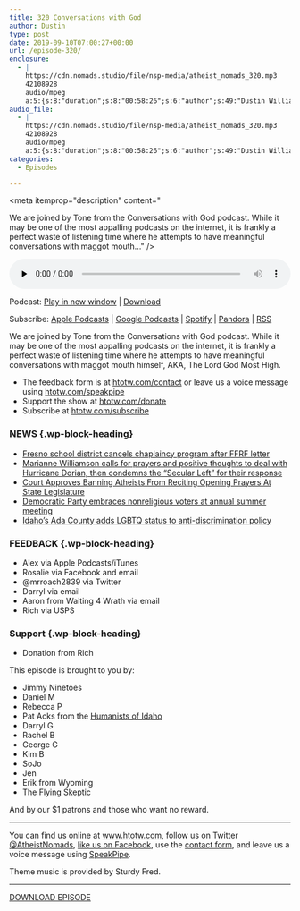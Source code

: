 ```yaml
---
title: 320 Conversations with God
author: Dustin
type: post
date: 2019-09-10T07:00:27+00:00
url: /episode-320/
enclosure:
  - |
    https://cdn.nomads.studio/file/nsp-media/atheist_nomads_320.mp3
    42108928
    audio/mpeg
    a:5:{s:8:"duration";s:8:"00:58:26";s:6:"author";s:49:"Dustin Williams, Tone from Conversations with God";s:8:"explicit";s:1:"1";s:13:"episode_title";s:22:"Conversations with God";s:10:"episode_no";s:3:"320";}
audio_file:
  - |
    https://cdn.nomads.studio/file/nsp-media/atheist_nomads_320.mp3
    42108928
    audio/mpeg
    a:5:{s:8:"duration";s:8:"00:58:26";s:6:"author";s:49:"Dustin Williams, Tone from Conversations with God";s:8:"explicit";s:1:"1";s:13:"episode_title";s:22:"Conversations with God";s:10:"episode_no";s:3:"320";}
categories:
  - Episodes

---
```

<div itemscope itemtype="http://schema.org/AudioObject">
  <meta itemprop="name" content="320 Conversations with God" />
  
  <meta itemprop="uploadDate" content="2019-09-10T01:00:27-06:00" />
  
  <meta itemprop="encodingFormat" content="audio/mpeg" />
  
  <meta itemprop="duration" content="PT58M26S" />
  
  <meta itemprop="description" content="


We are joined by Tone from the Conversations with God podcast. While it may be one of the most appalling podcasts on the internet, it is frankly a perfect waste of listening time where he attempts to have meaningful conversations with maggot mouth..." />
  
  <meta itemprop="contentUrl" content="https://dts.podtrac.com/redirect.mp3/cdn.nomads.studio/file/nsp-media/atheist_nomads_320.mp3" />
  
  <meta itemprop="contentSize" content="40.2" />
  
  <div class="powerpress_player" id="powerpress_player_8583">
    <audio class="wp-audio-shortcode" id="audio-4010-327" preload="none" style="width: 100%;" controls="controls"><source type="audio/mpeg" src="https://dts.podtrac.com/redirect.mp3/cdn.nomads.studio/file/nsp-media/atheist_nomads_320.mp3?_=327" /><a href="https://dts.podtrac.com/redirect.mp3/cdn.nomads.studio/file/nsp-media/atheist_nomads_320.mp3">https://dts.podtrac.com/redirect.mp3/cdn.nomads.studio/file/nsp-media/atheist_nomads_320.mp3</a></audio>
  </div>
</div>

<p class="powerpress_links powerpress_links_mp3">
  Podcast: <a href="https://dts.podtrac.com/redirect.mp3/cdn.nomads.studio/file/nsp-media/atheist_nomads_320.mp3" class="powerpress_link_pinw" target="_blank" title="Play in new window" onclick="return powerpress_pinw('https://htotw.com/?powerpress_pinw=4010-podcast');" rel="nofollow">Play in new window</a> | <a href="https://dts.podtrac.com/redirect.mp3/cdn.nomads.studio/file/nsp-media/atheist_nomads_320.mp3" class="powerpress_link_d" title="Download" rel="nofollow" download="atheist_nomads_320.mp3">Download</a>
</p>

<p class="powerpress_links powerpress_subscribe_links">
  Subscribe: <a href="https://podcasts.apple.com/us/podcast/humanists-take-on-the-world/id530050098?mt=2&ls=1" class="powerpress_link_subscribe powerpress_link_subscribe_itunes" target="_blank" title="Subscribe on Apple Podcasts" rel="nofollow">Apple Podcasts</a> | <a href="https://www.google.com/podcasts?feed=aHR0cDovL2F0aGVpc3Rub21hZHMubGlic3luLmNvbS9yc3M%3D" class="powerpress_link_subscribe powerpress_link_subscribe_googleplay" target="_blank" title="Subscribe on Google Podcasts" rel="nofollow">Google Podcasts</a> | <a href="https://open.spotify.com/show/3LzK2xZGike6Tc1GEMtMbr?si=LieN9SNuTpq96smuaUsH8A" class="powerpress_link_subscribe powerpress_link_subscribe_spotify" target="_blank" title="Subscribe on Spotify" rel="nofollow">Spotify</a> | <a href="https://www.pandora.com/podcast/atheist-nomads/PC:10122?corr=62071012&part=ug" class="powerpress_link_subscribe powerpress_link_subscribe_pandora" target="_blank" title="Subscribe on Pandora" rel="nofollow">Pandora</a> | <a href="https://htotw.com/feed/podcast/" class="powerpress_link_subscribe powerpress_link_subscribe_rss" target="_blank" title="Subscribe via RSS" rel="nofollow">RSS</a>
</p>

We are joined by Tone from the Conversations with God podcast. While it may be one of the most appalling podcasts on the internet, it is frankly a perfect waste of listening time where he attempts to have meaningful conversations with maggot mouth himself, AKA, The Lord God Most High.

<!--more-->

  * The feedback form is at [htotw.com/contact](https://htotw.com/contact) or leave us a voice message using <a href="https://htotw.com/speakpipe" target="_blank" rel="noopener noreferrer">htotw.com/speakpipe</a>
  * Support the show at <a href="https://htotw.com/donate" target="_blank" rel="noopener noreferrer">htotw.com/donate</a>
  * Subscribe at <a href="https://htotw.com/subscribe" target="_blank" rel="noopener noreferrer">htotw.com/subscribe</a>

### NEWS {.wp-block-heading}

  * [Fresno school district cancels chaplaincy program after FFRF letter][1]
  * [Marianne Williamson calls for prayers and positive thoughts to deal with Hurricane Dorian, then condemns the “Secular Left” for their response][2]
  * [Court Approves Banning Atheists From Reciting Opening Prayers At State Legislature][3]
  * [Democratic Party embraces nonreligious voters at annual summer meeting][4]
  * [Idaho’s Ada County adds LGBTQ status to anti-discrimination policy][5]

### FEEDBACK {.wp-block-heading}

  * Alex via Apple Podcasts/iTunes
  * Rosalie via Facebook and email
  * @mrroach2839 via Twitter
  * Darryl via email
  * Aaron from Waiting 4 Wrath via email
  * Rich via USPS

### Support {.wp-block-heading}

  * Donation from Rich

This episode is brought to you by:

  * Jimmy Ninetoes
  * Daniel M
  * Rebecca P
  * Pat Acks from the <a href="https://www.humanistsofidaho.org" target="_blank" rel="noopener noreferrer">Humanists of Idaho</a>
  * Darryl G
  * Rachel B
  * George G
  * Kim B
  * SoJo
  * Jen
  * Erik from Wyoming
  * The Flying Skeptic

And by our $1 patrons and those who want no reward.

<hr class="wp-block-separator" />

You can find us online at <a href="https://www.htotw.com/" target="_blank" rel="noopener noreferrer">www.htotw.com</a>, follow us on Twitter <a href="https://htotw.com/twitter" target="_blank" rel="noopener noreferrer">@AtheistNomads</a>, <a href="https://htotw.com/facebook" target="_blank" rel="noopener noreferrer">like us on Facebook</a>, use the [contact form](https://htotw.com/contact), and leave us a voice message using <a href="https://htotw.com/speakpipe" target="_blank" rel="noopener noreferrer">SpeakPipe</a>.

Theme music is provided by Sturdy Fred.

<hr class="wp-block-separator" />

<a href="https://dts.podtrac.com/redirect.mp3/cdn.nomads.studio/file/nsp-media/atheist_nomads_320.mp3" target="_blank" rel="noreferrer noopener" aria-label="DOWNLOAD EPISODE (opens in a new tab)">DOWNLOAD EPISODE</a>

 [1]: https://ffrf.org/news/news-releases/item/35530-fresno-district-nixes-chaplaincy-program-after-ffrf-intervenes
 [2]: https://friendlyatheist.patheos.com/2019/09/04/marianne-williamson-condemns-secularized-left-for-trashing-her-hurricane-tweet/
 [3]: https://m.huffpost.com/us/entry/us_5d6544a5e4b0641b2553d15c
 [4]: https://secular.org/2019/08/democratic-party-embraces-nonreligious-voters-at-annual-summer-meeting/
 [5]: https://www.ktvb.com/mobile/article/news/local/ada-county-adds-lgbtq-status-to-anti-discrimination-policy/277-a6751805-0bbf-4202-8a58-5e6704555df9